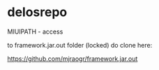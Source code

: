 # delosrepo
MIUIPATH - access 

to framework.jar.out folder (locked)  do clone here:

https://github.com/mjraogr/framework.jar.out



